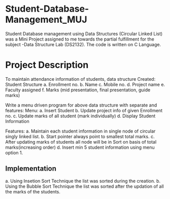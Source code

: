 # Student-Database-Management_MUJ
Student Database management using Data Structures (Circular Linked List) was a Mini Project assigned to me towards the partial fulfillment for the subject -Data Structure Lab (DS2132). The code is written on C Language.
# Project Description
To maintain attendance information of students, data structure Created: 
Student Structure 
a. Enrollment no. 
b. Name 
c. Mobile no. 
d. Project name 
e. Faculty assigned 
f. Marks (mid presentation, final presentation, guide marks)

Write a menu driven program for above data structure with separate and features: 
Menu: 
a. Insert Student 
b. Update project info of given Enrollment no. 
c. Update marks of all student (mark individually) 
d. Display Student Information 

Features: 
a. Maintain each student information in single node of circular singly linked list. 
b. Start pointer always point to smallest total marks. 
c. After updating marks of students all node will be in Sort on basis of total marks(increasing order) 
d. Insert min 5 student information using menu option 1.
## Implementation
a. Using Insetion Sort Technique the list was sorted during the creation.
b. Using the Bubble Sort Technique the list was sorted after the updation of all the marks of the students.

